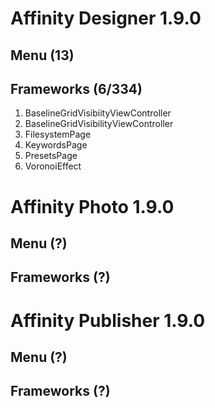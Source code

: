 # Affinity Designer 1.9.0
## Menu (13)
## Frameworks (6/334)
 1. BaselineGridVisibiityViewController
 1. BaselineGridVisibilityViewController
 1. FilesystemPage
 1. KeywordsPage
 1. PresetsPage
 1. VoronoiEffect
# Affinity Photo 1.9.0
## Menu (?)
## Frameworks (?)
# Affinity Publisher 1.9.0
## Menu (?)
## Frameworks (?)
